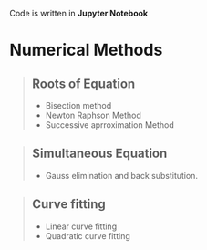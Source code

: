 Code is written in **Jupyter Notebook**
# Numerical Methods
>
> ## Roots of Equation
> - Bisection method
> - Newton Raphson Method
> - Successive aprroximation Method

> ## Simultaneous Equation
> - Gauss elimination and back substitution.

> ## Curve fitting
> - Linear curve fitting
> - Quadratic curve fitting
